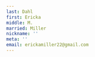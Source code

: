 ```yaml
---
last: Dahl
first: Ericka
middle: M.
married: Miller
nickname: ''
meta: ''
email: erickamiller22@gmail.com
---
```

